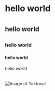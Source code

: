 # hello world <h1>
## hello world <h2>
### hello world <h3>
#### hello world <h4>
###### hello world <h6>
![Image of Yaktocat](https://octodex.github.com/images/yaktocat.png)
